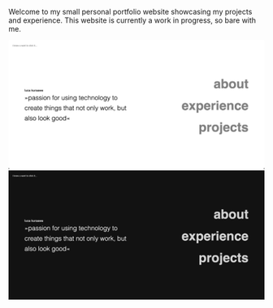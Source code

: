 Welcome to my small personal portfolio website showcasing my projects and experience. This website is currently a work in progress, so bare with me.

[![Light Mode](assets/lightmode.png)](https://lucakursawe.xyz)  
[![Dark Mode](assets/darkmode.png)](https://lucakursawe.xyz)  


